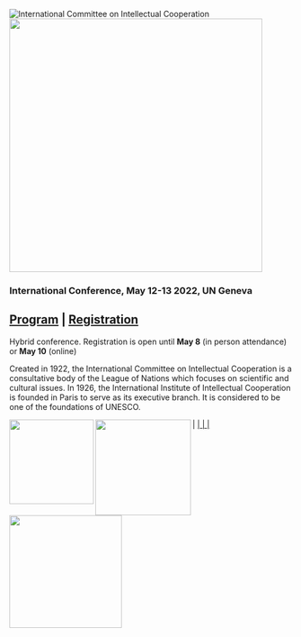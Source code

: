![International Committee on Intellectual Cooperation](https://raw.githubusercontent.com/grandjeanmartin/intellectualcooperation/gh-pages/images/intellectualcooperationconference_large.png)
<img src="https://raw.githubusercontent.com/grandjeanmartin/intellectualcooperation/gh-pages/images/centenary%202022.png" width="450">
### International Conference, May 12-13 2022, UN Geneva

## [Program](/program) | [Registration](/registration) 

Hybrid conference. Registration is open until **May 8** (in person attendance) or **May 10** (online)

Created in 1922, the International Committee on Intellectual Cooperation is a consultative body of the League of Nations which focuses on scientific and cultural issues. In 1926, the International Institute of Intellectual Cooperation is founded in Paris to serve as its executive branch. It is considered to be one of the foundations of UNESCO.

| <a href="https://www.unil.ch/hist/home.html"><img src="https://raw.githubusercontent.com/grandjeanmartin/intellectualcooperation/gh-pages/images/UNIL_hist.png" width="150" align="left"> | <a href="https://www.ungeneva.org/en/knowledge/archives"><img src="https://raw.githubusercontent.com/grandjeanmartin/intellectualcooperation/gh-pages/images/UNOG_library_archives.jpg" width="170" align="left"> | <a href="http://www.snf.ch/en/Pages/default.aspx"><img src="https://raw.githubusercontent.com/grandjeanmartin/intellectualcooperation/gh-pages/images/SwissNationalScienceFoundation2021.png" width="200" align="left"> |
